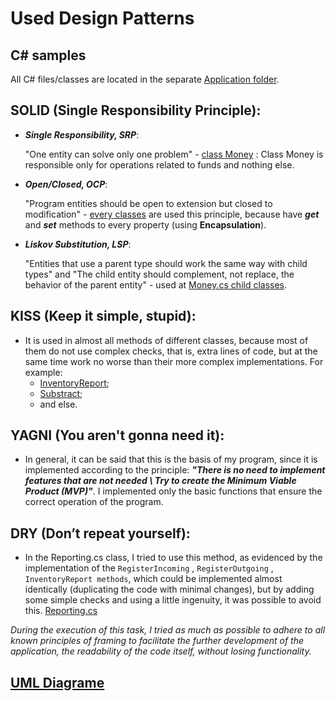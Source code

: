 # Used Design Patterns 

## C# samples

All C# files/classes are located in the separate [Application folder](./ConsoleApp).

## SOLID (Single Responsibility Principle):

- ***Single Responsibility, SRP***:
  
  "One entity can solve only one problem" - [class Money](./ConsoleApp/Money.cs#L11-L70) : Class Money is responsible only for operations related to funds and nothing else.

- ***Open/Closed, OCP***:
  
  "Program entities should be open to extension but closed to modification" - [every classes](./ConsoleApp/) are used this principle, because have ***get*** and ***set*** methods to every property (using **Encapsulation**).

- ***Liskov Substitution, LSP***:

  "Entities that use a parent type should work the same way with child types" and "The child entity should complement, not replace, the behavior of the parent entity" - used at [Money.cs child classes](./ConsoleApp/Money.cs#L72-L95).

## KISS (Keep it simple, stupid):

- It is used in almost all methods of different classes, because most of them do not use complex checks, that is, extra lines of code, but at the same time work no worse than their more complex implementations. For example:
  - [InventoryReport](./ConsoleApp/Reporting.cs#L40-L48);
  - [Substract](./ConsoleApp/Money.cs#L47-L64);
  - and else.

## YAGNI (You aren't gonna need it):

- In general, it can be said that this is the basis of my program, since it is implemented according to the principle: ***"There is no need to implement features that are not needed \\ Try to create the Minimum Viable Product (MVP)"***. I implemented only the basic functions that ensure the correct operation of the program.

## DRY (Don’t repeat yourself):

- In the Reporting.cs class, I tried to use this method, as evidenced by the implementation of the `RegisterIncoming` , `RegisterOutgoing` , `InventoryReport methods`, which could be implemented almost identically (duplicating the code with minimal changes), but by adding some simple checks and using a little ingenuity, it was possible to avoid this.  [Reporting.cs](./ConsoleApp/Reporting.cs#L18-L48)

_During the execution of this task, I tried as much as possible to adhere to all known principles of framing to facilitate the further development of the application, the readability of the code itself, without losing functionality._

## [UML Diagrame](https://drive.google.com/file/d/1YdEoo6zP7YqISTa8f9-pVB5FkvDT2xvt/view)
